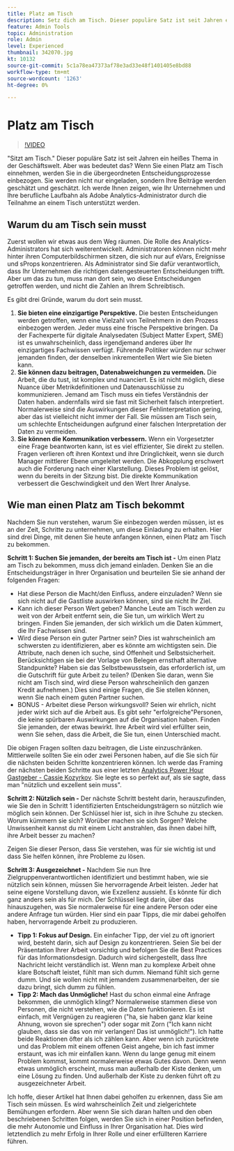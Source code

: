 ```yaml
---
title: Platz am Tisch
description: Setz dich am Tisch. Dieser populäre Satz ist seit Jahren ein heißes Thema in der Geschäftswelt. Aber was bedeutet das? Wenn Sie einen Platz am Tisch einnehmen, werden Sie in die übergeordneten Entscheidungsprozesse einbezogen. Sie werden nicht nur eingeladen, sondern Ihre Beiträge werden geschätzt und geschätzt. Ich werde Ihnen zeigen, wie Ihr Unternehmen und Ihre berufliche Laufbahn als Adobe Analytics-Administrator durch die Teilnahme an einem Tisch unterstützt werden.
feature: Admin Tools
topic: Administration
role: Admin
level: Experienced
thumbnail: 342070.jpg
kt: 10132
source-git-commit: 5c1a78ea47373af78e3ad33e48f1401405e8bd88
workflow-type: tm+mt
source-wordcount: '1263'
ht-degree: 0%

---
```



# Platz am Tisch

>[!VIDEO](https://video.tv.adobe.com/v/342070/?quality=12&learn=on)

&quot;Sitzt am Tisch.&quot; Dieser populäre Satz ist seit Jahren ein heißes Thema in der Geschäftswelt. Aber was bedeutet das? Wenn Sie einen Platz am Tisch einnehmen, werden Sie in die übergeordneten Entscheidungsprozesse einbezogen. Sie werden nicht nur eingeladen, sondern Ihre Beiträge werden geschätzt und geschätzt. Ich werde Ihnen zeigen, wie Ihr Unternehmen und Ihre berufliche Laufbahn als Adobe Analytics-Administrator durch die Teilnahme an einem Tisch unterstützt werden.

## Warum du am Tisch sein musst

Zuerst wollen wir etwas aus dem Weg räumen. Die Rolle des Analytics-Administrators hat sich weiterentwickelt. Administratoren können nicht mehr hinter ihren Computerbildschirmen sitzen, die sich nur auf eVars, Ereignisse und sProps konzentrieren. Als Administrator sind Sie dafür verantwortlich, dass Ihr Unternehmen die richtigen datengesteuerten Entscheidungen trifft. Aber um das zu tun, muss man dort sein, wo diese Entscheidungen getroffen werden, und nicht die Zahlen an Ihrem Schreibtisch.

Es gibt drei Gründe, warum du dort sein musst.

1. **Sie bieten eine einzigartige Perspektive.** Die besten Entscheidungen werden getroffen, wenn eine Vielzahl von Teilnehmern in den Prozess einbezogen werden. Jeder muss eine frische Perspektive bringen. Da der Fachexperte für digitale Analysedaten (Subject Matter Expert, SME) ist es unwahrscheinlich, dass irgendjemand anderes über Ihr einzigartiges Fachwissen verfügt. Führende Politiker würden nur schwer jemanden finden, der denselben inkrementellen Wert wie Sie bieten kann.
1. **Sie können dazu beitragen, Datenabweichungen zu vermeiden.** Die Arbeit, die du tust, ist komplex und nuanciert. Es ist nicht möglich, diese Nuance über Metrikdefinitionen und Datenausschlüsse zu kommunizieren. Jemand am Tisch muss ein tiefes Verständnis der Daten haben. andernfalls wird sie fast mit Sicherheit falsch interpretiert. Normalerweise sind die Auswirkungen dieser Fehlinterpretation gering, aber das ist vielleicht nicht immer der Fall. Sie müssen am Tisch sein, um schlechte Entscheidungen aufgrund einer falschen Interpretation der Daten zu vermeiden.
1. **Sie können die Kommunikation verbessern.** Wenn ein Vorgesetzter eine Frage beantworten kann, ist es viel effizienter, Sie direkt zu stellen. Fragen verlieren oft ihren Kontext und ihre Dringlichkeit, wenn sie durch Manager mittlerer Ebene umgeleitet werden. Die Abkopplung erschwert auch die Forderung nach einer Klarstellung. Dieses Problem ist gelöst, wenn du bereits in der Sitzung bist. Die direkte Kommunikation verbessert die Geschwindigkeit und den Wert Ihrer Analyse.

## Wie man einen Platz am Tisch bekommt

Nachdem Sie nun verstehen, warum Sie einbezogen werden müssen, ist es an der Zeit, Schritte zu unternehmen, um diese Einladung zu erhalten. Hier sind drei Dinge, mit denen Sie heute anfangen können, einen Platz am Tisch zu bekommen.

**Schritt 1: Suchen Sie jemanden, der bereits am Tisch ist -** Um einen Platz am Tisch zu bekommen, muss dich jemand einladen. Denken Sie an die Entscheidungsträger in Ihrer Organisation und beurteilen Sie sie anhand der folgenden Fragen:

* Hat diese Person die Macht/den Einfluss, andere einzuladen? Wenn sie sich nicht auf die Gastliste auswirken können, sind sie nicht Ihr Ziel.
* Kann ich dieser Person Wert geben? Manche Leute am Tisch werden zu weit von der Arbeit entfernt sein, die Sie tun, um wirklich Wert zu bringen. Finden Sie jemanden, der sich wirklich um die Daten kümmert, die Ihr Fachwissen sind.
* Wird diese Person ein guter Partner sein? Dies ist wahrscheinlich am schwersten zu identifizieren, aber es könnte am wichtigsten sein. Die Attribute, nach denen ich suche, sind Offenheit und Selbstsicherheit. Berücksichtigen sie bei der Vorlage von Belegen ernsthaft alternative Standpunkte? Haben sie das Selbstbewusstsein, das erforderlich ist, um die Gutschrift für gute Arbeit zu teilen? (Denken Sie daran, wenn Sie nicht am Tisch sind, wird diese Person wahrscheinlich den ganzen Kredit aufnehmen.) Dies sind einige Fragen, die Sie stellen können, wenn Sie nach einem guten Partner suchen.
* BONUS - Arbeitet diese Person wirkungsvoll? Seien wir ehrlich, nicht jeder wirkt sich auf die Arbeit aus. Es gibt sehr &quot;erfolgreiche&quot;Personen, die keine spürbaren Auswirkungen auf die Organisation haben. Finden Sie jemanden, der etwas bewirkt. Ihre Arbeit wird viel erfüllter sein, wenn Sie sehen, dass die Arbeit, die Sie tun, einen Unterschied macht.

Die obigen Fragen sollten dazu beitragen, die Liste einzuschränken. Mittlerweile sollten Sie ein oder zwei Personen haben, auf die Sie sich für die nächsten beiden Schritte konzentrieren können. Ich werde das Framing der nächsten beiden Schritte aus einer letzten [Analytics Power Hour Gastgeber - Cassie Kozyrkov](https://analyticshour.io/2021/12/14/182-making-better-decisions-and-being-useful-with-cassie-kozyrkov/). Sie legte es so perfekt auf, als sie sagte, dass man &quot;nützlich und exzellent sein muss&quot;.

**Schritt 2: Nützlich sein -** Der nächste Schritt besteht darin, herauszufinden, wie Sie den in Schritt 1 identifizierten Entscheidungsträgern so nützlich wie möglich sein können. Der Schlüssel hier ist, sich in ihre Schuhe zu stecken. Worum kümmern sie sich? Worüber machen sie sich Sorgen? Welche Unwissenheit kannst du mit einem Licht anstrahlen, das ihnen dabei hilft, ihre Arbeit besser zu machen?

Zeigen Sie dieser Person, dass Sie verstehen, was für sie wichtig ist und dass Sie helfen können, ihre Probleme zu lösen.

**Schritt 3: Ausgezeichnet -** Nachdem Sie nun Ihre Zielgruppenverantwortlichen identifiziert und bestimmt haben, wie sie nützlich sein können, müssen Sie hervorragende Arbeit leisten. Jeder hat seine eigene Vorstellung davon, wie Exzellenz aussieht. Es könnte für dich ganz anders sein als für mich. Der Schlüssel liegt darin, über das hinauszugehen, was Sie normalerweise für eine andere Person oder eine andere Anfrage tun würden. Hier sind ein paar Tipps, die mir dabei geholfen haben, hervorragende Arbeit zu produzieren.

* **Tipp 1: Fokus auf Design.** Ein einfacher Tipp, der viel zu oft ignoriert wird, besteht darin, sich auf Design zu konzentrieren. Seien Sie bei der Präsentation Ihrer Arbeit vorsichtig und befolgen Sie die Best Practices für das Informationsdesign. Dadurch wird sichergestellt, dass Ihre Nachricht leicht verständlich ist. Wenn man zu komplexe Arbeit ohne klare Botschaft leistet, fühlt man sich dumm. Niemand fühlt sich gerne dumm. Und sie wollen nicht mit jemandem zusammenarbeiten, der sie dazu bringt, sich dumm zu fühlen.
* **Tipp 2: Mach das Unmögliche!** Hast du schon einmal eine Anfrage bekommen, die unmöglich klingt? Normalerweise stammen diese von Personen, die nicht verstehen, wie die Daten funktionieren. Es ist einfach, mit Vergnügen zu reagieren (&quot;ha, sie haben ganz klar keine Ahnung, wovon sie sprechen&quot;) oder sogar mit Zorn (&quot;Ich kann nicht glauben, dass sie das von mir verlangen! Das ist unmöglich!&quot;). Ich hatte beide Reaktionen öfter als ich zählen kann. Aber wenn ich zurücktrete und das Problem mit einem offenen Geist angehe, bin ich fast immer erstaunt, was ich mir einfallen kann. Wenn du lange genug mit einem Problem kommst, kommt normalerweise etwas Gutes davon. Denn wenn etwas unmöglich erscheint, muss man außerhalb der Kiste denken, um eine Lösung zu finden. Und außerhalb der Kiste zu denken führt oft zu ausgezeichneter Arbeit.

Ich hoffe, dieser Artikel hat Ihnen dabei geholfen zu erkennen, dass Sie am Tisch sein müssen. Es wird wahrscheinlich Zeit und zielgerichtete Bemühungen erfordern. Aber wenn Sie sich daran halten und den oben beschriebenen Schritten folgen, werden Sie sich in einer Position befinden, die mehr Autonomie und Einfluss in Ihrer Organisation hat. Dies wird letztendlich zu mehr Erfolg in Ihrer Rolle und einer erfüllteren Karriere führen.

